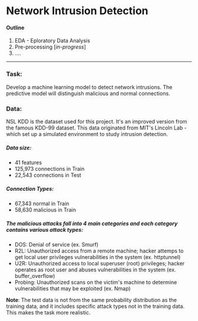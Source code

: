 # Network Intrusion Detection

#### Outline

1. EDA - Eploratory Data Analysis 
2. Pre-processing [_in-progress_]
3. ....

---

### Task:

Develop a machine learning model to detect network intrusions. The predictive model will distinguish malicious and normal connections.


### Data:

NSL KDD is the dataset used for this project. It's an improved version from the famous KDD-99 dataset. This data originated from MIT's Lincoln Lab - which set up a simulated environment to study intrusion detection.


##### Data size:

* 41 features
* 125,973 connections in Train
* 22,543 connections in Test

##### Connection Types:

* 67,343 normal in Train
* 58,630 malicious in Train

##### The malicious attacks fall into 4 main categories and each category contains various attack types:

* DOS: Denial of service (ex. Smurf)
* R2L: Unauthorized access from a remote machine; hacker attemps to get local user privileges vulnerabilities in the system (ex. httptunnel)
* U2R: Unauthorized access to local superuser (root) privileges; hacker operates as root user and abuses vulnerabilities in the system (ex. buffer_overflow)
* Probing: Unauthorized scans on the victim's machine to determine vulnerabilities that may be exploited (ex. Nmap)


**Note**: The test data is not from the same probability distribution as the training data, and it includes specific attack types not in the training data.  This makes the task more realistic. 
